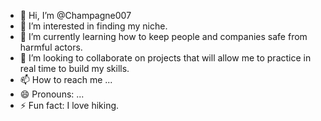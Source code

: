 - 👋 Hi, I’m @Champagne007
- 👀 I’m interested in finding my niche. 
- 🌱 I’m currently learning how to keep people and companies safe from harmful actors.
- 💞️ I’m looking to collaborate on projects that will allow me to practice in real time to build my skills. 
- 📫 How to reach me ...
- 😄 Pronouns: ...
- ⚡ Fun fact: I love hiking.

<!---
Champagne007/Champagne007 is a ✨ special ✨ repository because its `README.md` (this file) appears on your GitHub profile.
You can click the Preview link to take a look at your changes.
--->
